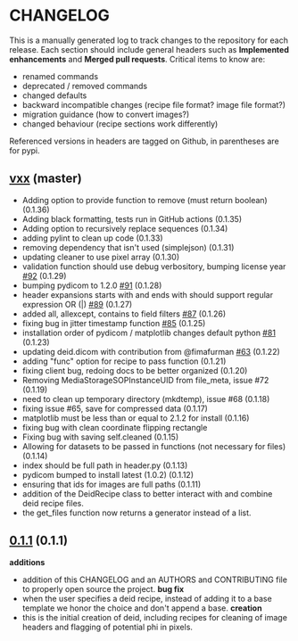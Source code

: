 # CHANGELOG

This is a manually generated log to track changes to the repository for each release. 
Each section should include general headers such as **Implemented enhancements** 
and **Merged pull requests**. Critical items to know are:

 - renamed commands
 - deprecated / removed commands
 - changed defaults
 - backward incompatible changes (recipe file format? image file format?)
 - migration guidance (how to convert images?)
 - changed behaviour (recipe sections work differently)

Referenced versions in headers are tagged on Github, in parentheses are for pypi.

## [vxx](https://github.com/pydicom/deid/tree/master) (master)
 - Adding option to provide function to remove (must return boolean) (0.1.36)
 - Adding black formatting, tests run in GitHub actions (0.1.35)
 - Adding option to recursively replace sequences (0.1.34)
 - adding pylint to clean up code (0.1.33)
 - removing dependency that isn't used (simplejson) (0.1.31)
 - updating cleaner to use pixel array (0.1.30)
 - validation function should use debug verbository, bumping license year [#92](https://github.com/pydicom/deid/issues/92) (0.1.29)
 - bumping pydicom to 1.2.0 [#91](https://github.com/pydicom/deid/issues/91) (0.1.28)
 - header expansions starts with and ends with should support regular expression OR (|) [#89](https://github.com/pydicom/deid/issues/89) (0.1.27)
 - added all, allexcept, contains to field filters [#87](https://github.com/pydicom/deid/pull/87) (0.1.26)
 - fixing bug in jitter timestamp function [#85](https://github.com/pydicom/deid/pull/85) (0.1.25)
 - installation order of pydicom / matplotlib changes default python [#81](https://www.github.com/pydicom/deid/issues/81) (0.1.23)
 - updating deid.dicom with contribution from @fimafurman [#63](https://github.com/pydicom/deid/issues/63) (0.1.22)
 - adding "func" option for recipe to pass function (0.1.21)
 - fixing client bug, redoing docs to be better organized (0.1.20)
 - Removing MediaStorageSOPInstanceUID from file_meta, issue #72 (0.1.19)
 - need to clean up temporary directory (mkdtemp), issue #68 (0.1.18)
 - fixing issue #65, save for compressed data (0.1.17)
 - matplotlib must be less than or equal to 2.1.2 for install (0.1.16)
 - fixing bug with clean coordinate flipping rectangle
 - Fixing bug with saving self.cleaned (0.1.15)
 - Allowing for datasets to be passed in functions (not necessary for files) (0.1.14)
 - index should be full path in header.py (0.1.13)
 - pydicom bumped to install latest (1.0.2) (0.1.12)
 - ensuring that ids for images are full paths (0.1.11)
 - addition of the DeidRecipe class to better interact with and combine deid recipe files.
 - the get_files function now returns a generator instead of a list.

## [0.1.1](https://pypi.python.org/packages/28/26/ee80e7f1c3f65fae1c901497bb2388701158f0c96e0d633ab301abeaa478/deid-0.1.1.tar.gz#md5=39df7efb03e5d3b63308016742062a43) (0.1.1)

**additions**
 - addition of this CHANGELOG and an AUTHORS and CONTRIBUTING file to properly open source the project.
**bug fix**
 - when the user specifies a deid recipe, instead of adding it to a base template we honor the choice and don't append a base.
**creation**
 - this is the initial creation of deid, including recipes for cleaning of image headers and flagging of potential phi in pixels.
